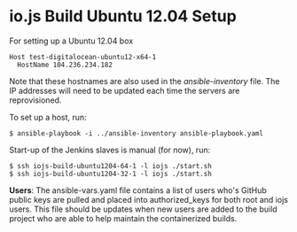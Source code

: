 # io.js Build Ubuntu 12.04 Setup

For setting up a Ubuntu 12.04 box

```text
Host test-digitalocean-ubuntu12-x64-1
  HostName 104.236.234.182
```

Note that these hostnames are also used in the *ansible-inventory* file. The IP addresses will need to be updated each time the servers are reprovisioned.

To set up a host, run:

```text
$ ansible-playbook -i ../ansible-inventory ansible-playbook.yaml
```

Start-up of the Jenkins slaves is manual (for now), run:

```text
$ ssh iojs-build-ubuntu1204-64-1 -l iojs ./start.sh
$ ssh iojs-build-ubuntu1204-32-1 -l iojs ./start.sh
```

**Users**: The ansible-vars.yaml file contains a list of users who's GitHub public keys are pulled and placed into authorized_keys for both root and iojs users. This file should be updates when new users are added to the build project who are able to help maintain the containerized builds.
